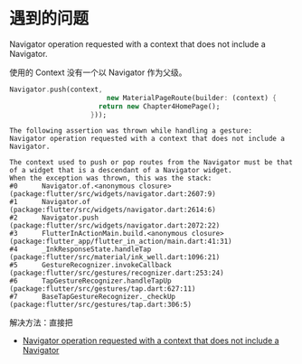 # 遇到的问题

Navigator operation requested with a context that does not include a Navigator.

使用的 Context 没有一个以 Navigator 作为父级。

```dart
Navigator.push(context,
                        new MaterialPageRoute(builder: (context) {
                      return new Chapter4HomePage();
                    }));
```

```
The following assertion was thrown while handling a gesture:
Navigator operation requested with a context that does not include a Navigator.

The context used to push or pop routes from the Navigator must be that of a widget that is a descendant of a Navigator widget.
When the exception was thrown, this was the stack: 
#0      Navigator.of.<anonymous closure> (package:flutter/src/widgets/navigator.dart:2607:9)
#1      Navigator.of (package:flutter/src/widgets/navigator.dart:2614:6)
#2      Navigator.push (package:flutter/src/widgets/navigator.dart:2072:22)
#3      FlutterInActionMain.build.<anonymous closure> (package:flutter_app/flutter_in_action/main.dart:41:31)
#4      _InkResponseState.handleTap (package:flutter/src/material/ink_well.dart:1096:21)
#5      GestureRecognizer.invokeCallback (package:flutter/src/gestures/recognizer.dart:253:24)
#6      TapGestureRecognizer.handleTapUp (package:flutter/src/gestures/tap.dart:627:11)
#7      BaseTapGestureRecognizer._checkUp (package:flutter/src/gestures/tap.dart:306:5)
```

解决方法：直接把

* [Navigator operation requested with a context that does not include a Navigator](https://stackoverflow.com/questions/44004451/navigator-operation-requested-with-a-context-that-does-not-include-a-navigator)

